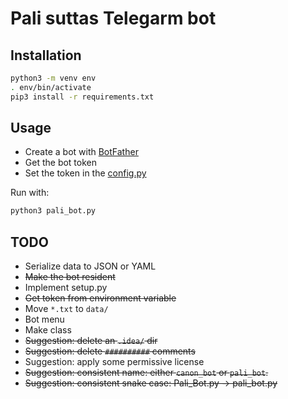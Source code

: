 # Pali suttas Telegarm bot

## Installation
```bash
python3 -m venv env
. env/bin/activate
pip3 install -r requirements.txt
```

## Usage
- Create a bot with [BotFather](https://t.me/BotFather)
- Get the bot token
- Set the token in the [config.py](./config.py)

Run with:
```bash
python3 pali_bot.py
```

## TODO
- Serialize data to JSON or YAML
- ~~Make the bot resident~~
- Implement setup.py
- ~~Get token from environment variable~~
- Move `*.txt` to `data/`
- Bot menu
- Make class
- ~~Suggestion: delete an `.idea/` dir~~
- ~~Suggestion: delete `##########` comments~~
- Suggestion: apply some permissive license
- ~~Suggestion: consistent name: either `canon_bot` or `pali_bot`.~~
- ~~Suggestion: consistent snake case: Pali_Bot.py -> pali_bot.py~~
